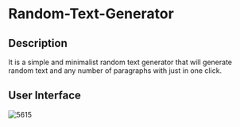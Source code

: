 # Random-Text-Generator


## Description

It is a simple and minimalist random text generator that will generate random text and any number of paragraphs with just in one click. 

##

## User Interface 

![5615](https://user-images.githubusercontent.com/86045021/180800086-bda43c45-be8e-44ef-98e2-bf91f7a70541.JPG)
